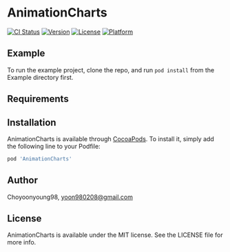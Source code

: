 # AnimationCharts

[![CI Status](https://img.shields.io/travis/Choyoonyoung98/AnimationCharts.svg?style=flat)](https://travis-ci.org/Choyoonyoung98/AnimationCharts)
[![Version](https://img.shields.io/cocoapods/v/AnimationCharts.svg?style=flat)](https://cocoapods.org/pods/AnimationCharts)
[![License](https://img.shields.io/cocoapods/l/AnimationCharts.svg?style=flat)](https://cocoapods.org/pods/AnimationCharts)
[![Platform](https://img.shields.io/cocoapods/p/AnimationCharts.svg?style=flat)](https://cocoapods.org/pods/AnimationCharts)

## Example

To run the example project, clone the repo, and run `pod install` from the Example directory first.

## Requirements

## Installation

AnimationCharts is available through [CocoaPods](https://cocoapods.org). To install
it, simply add the following line to your Podfile:

```ruby
pod 'AnimationCharts'
```

## Author

Choyoonyoung98, yoon980208@gmail.com

## License

AnimationCharts is available under the MIT license. See the LICENSE file for more info.
